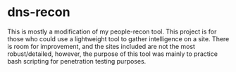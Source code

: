 # dns-recon
This is mostly a modification of my people-recon tool. This project is for those who could use a lightweight tool to gather intelligence on a site.  There is room for improvement, and the sites included are not the most robust/detailed, however, the purpose of this tool was mainly to practice bash scripting for penetration testing purposes.
